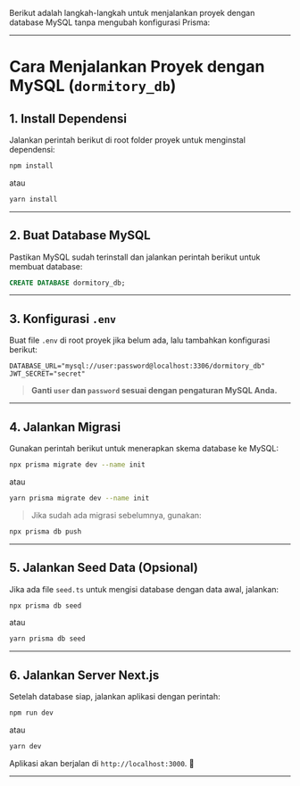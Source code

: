 Berikut adalah langkah-langkah untuk menjalankan proyek dengan database MySQL tanpa mengubah konfigurasi Prisma:  

---

# **Cara Menjalankan Proyek dengan MySQL (`dormitory_db`)**  

## **1. Install Dependensi**  
Jalankan perintah berikut di root folder proyek untuk menginstal dependensi:  

```bash
npm install
```  
atau  
```bash
yarn install
```

---

## **2. Buat Database MySQL**  
Pastikan MySQL sudah terinstall dan jalankan perintah berikut untuk membuat database:  

```sql
CREATE DATABASE dormitory_db;
```

---

## **3. Konfigurasi `.env`**  
Buat file `.env` di root proyek jika belum ada, lalu tambahkan konfigurasi berikut:  

```env
DATABASE_URL="mysql://user:password@localhost:3306/dormitory_db"
JWT_SECRET="secret"
```
> **Ganti `user` dan `password` sesuai dengan pengaturan MySQL Anda.**

---

## **4. Jalankan Migrasi**  
Gunakan perintah berikut untuk menerapkan skema database ke MySQL:  

```bash
npx prisma migrate dev --name init
```  
atau  
```bash
yarn prisma migrate dev --name init
```
> Jika sudah ada migrasi sebelumnya, gunakan:  
```bash
npx prisma db push
```

---

## **5. Jalankan Seed Data (Opsional)**  
Jika ada file `seed.ts` untuk mengisi database dengan data awal, jalankan:  

```bash
npx prisma db seed
```
atau  
```bash
yarn prisma db seed
```

---

## **6. Jalankan Server Next.js**  
Setelah database siap, jalankan aplikasi dengan perintah:  

```bash
npm run dev
```
atau  
```bash
yarn dev
```

Aplikasi akan berjalan di `http://localhost:3000`. 🚀  

---
